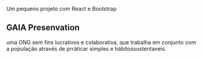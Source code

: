 Um pequeno projeto com React e Bootstrap

## GAIA Presenvation

uma ONG sem fins lucrativos e colaborativa,
que trabalha em conjunto com a população através de prráticar simples e hábitossustentaveis.